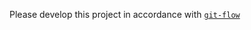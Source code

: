 Please develop this project in accordance with [`git-flow`](https://www.atlassian.com/git/tutorials/comparing-workflows/gitflow-workflow)
